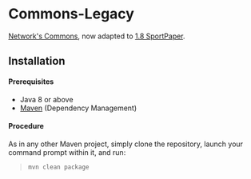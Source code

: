 Commons-Legacy
===

[Network's Commons](https://github.com/ElMedievo-UdeC/Network/tree/master/Commons), now adapted to [1.8 SportPaper](https://github.com/Electroid/SportPaper).

## Installation

#### Prerequisites
* Java 8 or above
* [Maven](http://maven.apache.org/) (Dependency Management)

#### Procedure
As in any other Maven project, simply clone the repository, launch your command prompt within it, and run:

  > `mvn clean package`
